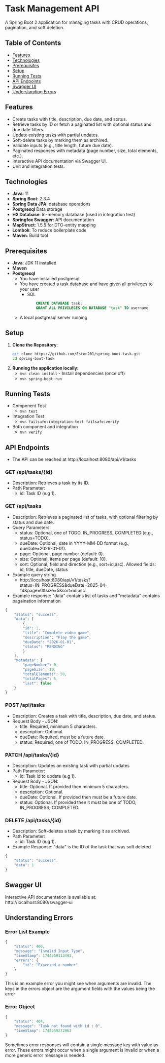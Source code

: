 # Task Management API

A Spring Boot 2 application for managing tasks with CRUD operations, pagination, and soft deletion.

## Table of Contents
- [Features](#features)
- [Technologies](#technologies)
- [Prerequisites](#prerequisites)
- [Setup](#setup)
- [Running Tests](#running-tests)
- [API Endpoints](#api-endpoints)
- [Swagger UI](#swagger-ui)
- [Understanding Errors](#understanding-errors)

## Features
- Create tasks with title, description, due date, and status.
- Retrieve tasks by ID or fetch a paginated list with optional status and due date filters.
- Update existing tasks with partial updates.
- Soft-delete tasks by marking them as archived.
- Validate inputs (e.g., title length, future due date).
- Paginated responses with metadata (page number, size, total elements, etc.).
- Interactive API documentation via Swagger UI.
- Unit and integration tests.

## Technologies
- **Java**: 11
- **Spring Boot**: 2.3.4
- **Spring Data JPA**: database operations
- **Postgresql** Data storage
- **H2 Database**: In-memory database (used in integration test)
- **Springfox Swagger**: API documentation
- **MapStruct**: 1.5.5 for DTO-entity mapping
- **Lombok**: To reduce boilerplate code
- **Maven**: Build tool

## Prerequisites
- **Java**: JDK 11 installed
- **Maven**
- **Postgresql**
    - You have installed postgresql
    - You have created a task database and have given all privileges to your user
        * SQL
            ~~~sql
                CREATE DATABASE task;
                GRANT ALL PRIVILEGES ON DATABASE "task" TO username
            ~~~
    - A local postgresql server running

## Setup
1. **Clone the Repository**:
   ```bash
   git clone https://github.com/Eston201/spring-boot-task.git
   cd spring-boot-task 
   ```
2. **Running the application locally**:
    - `mvn clean install` - Install dependencies (once off)
    - `mvn spring-boot:run`
   
## Running Tests
- Component Test
    - `mvn test`
- Integration Test
    - `mvn failsafe:integration-test failsafe:verify`
- Both component and integration 
    - `mvn verify`

## API Endpoints
- The API can be reached at http://localhost:8080/api/v1/tasks

### GET /api/tasks/{id}
- Description: Retrieves a task by its ID.
- Path Parameter:
    - id: Task ID (e.g 1).
    
### GET /api/tasks
- Description: Retrieves a paginated list of tasks, with optional filtering by status and due date.
- Query Parameters:
    - status: Optional, one of TODO, IN_PROGRESS, COMPLETED (e.g., status=TODO).
    - dueDate: Optional, date in YYYY-MM-DD format (e.g., dueDate=2026-01-01).
    - page: Optional, page number (default: 0).
    - size: Optional, items per page (default: 10).
    - sort: Optional, field and direction (e.g., sort=id,asc). Allowed fields: id, title, dueDate, status
- Example query string
    -  http://localhost:8080/api/v1/tasks?status=IN_PROGRESS&dueDate=2025-04-14&page=0&size=5&sort=id,asc
- Example response: "data" contains list of tasks and "metadata" contains pagaination information
```javascript
{
    "status": "success",
    "data": [
        {
        "id": 1,
        "title": "Complete video game",
        "description": "Play the game",
        "dueDate": "2026-01-01",
        "status": "PENDING"
        }
    ],
    "metadata": {
        "pageNumber": 0,
        "pageSize": 10,
        "totalElements": 50,
        "totalPages": 5,
        "last": false
    }
}
```

### POST /api/tasks
- Description: Creates a task with title, description, due date, and status.
- Request Body - JSON:
    - title: Required, minimum 5 characters.
    - description: Optional.
    - dueDate: Required, must be a future date.
    - status: Required, one of TODO, IN_PROGRESS, COMPLETED.

### PATCH /api/tasks/{id}
- Description: Updates an existing task with partial updates
- Path Parameter: 
    - id: Task Id to update (e.g 1).
- Request Body - JSON:
    - title: Optional. If provided then minimum 5 characters.
    - description: Optional.
    - dueDate: Optional. If provided then must be a future date.
    - status: Optional. If provided then it must be one of TODO, IN_PROGRESS, COMPLETED.
    
### DELETE /api/tasks/{id}
- Description: Soft-deletes a task by marking it as archived.
- Path Parameter:
    - id: Task ID (e.g 1).
- Example Response: "data" is the ID of the task that was soft deleted
```javascript
{
    "status": "success",
    "data": 1
}
```

## Swagger UI
Interactive API documentation is available at: http://localhost:8080/swagger-ui

## Understanding Errors

### Error List Example
``` javascript
{
    "status": 400,
    "message": "Invalid Input Type",
    "timeStamp": 1744659113493,
    "errors": {
        "id": "Expected a number"
    }
}
```
This is an example error you might see when arguments are invalid. 
The keys in the errors object are the argument fields with the values being the error

### Error Object
``` javascript
{
    "status": 404,
    "message": "Task not found with id : 0",
    "timeStamp": 1744659272963
}
```
Sometimes error responses will contain a single message key with value as error. These errors might
occur when a single argument is invalid or when a more generic error message is needed.